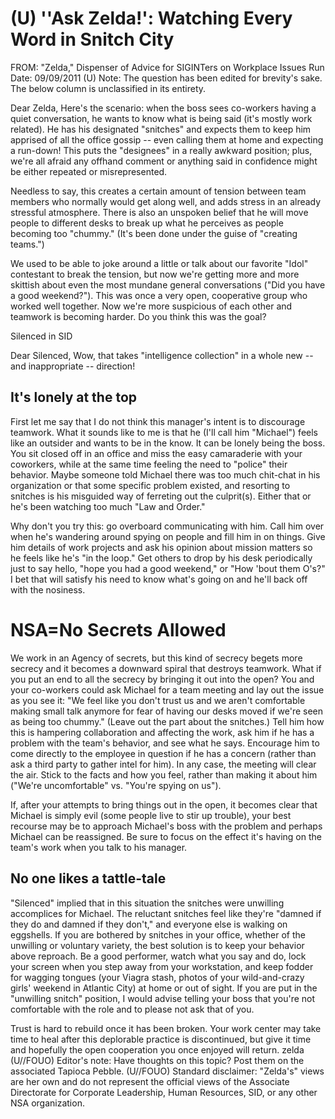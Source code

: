 # (U) ''Ask Zelda!': Watching Every Word in Snitch City 

FROM: "Zelda," Dispenser of Advice for SIGINTers on Workplace Issues
Run Date: 09/09/2011
(U) Note: The question has been edited for brevity's sake. The below column is unclassified in its entirety.

Dear Zelda,
Here's the scenario: when the boss sees co-workers having a quiet conversation, he wants to know what is being said (it's mostly work related). He has his designated "snitches" and expects them to keep him apprised of all the office gossip -- even calling them at home and expecting a run-down! This puts the "designees" in a really awkward position; plus, we're all afraid any offhand comment or anything said in confidence might be either repeated or misrepresented.

Needless to say, this creates a certain amount of tension between team members who normally would get along well, and adds stress in an already stressful atmosphere. There is also an unspoken belief that he will move people to different desks to break up what he perceives as people becoming too "chummy." (It's been done under the guise of "creating teams.")

We used to be able to joke around a little or talk about our favorite "Idol" contestant to break the tension, but now we're getting more and more skittish about even the most mundane general conversations ("Did you have a good weekend?"). This was once a very open, cooperative group who worked well together. Now we're more suspicious of each other and teamwork is becoming harder. Do you think this was the goal?

Silenced in SID

Dear Silenced,
Wow, that takes "intelligence collection" in a whole new -- and inappropriate -- direction!

## It's lonely at the top

First let me say that I do not think this manager's intent is to discourage teamwork. What it sounds like to me is that he (I'll call him "Michael") feels like an outsider and wants to be in the know. It can be lonely being the boss. You sit closed off in an office and miss the easy camaraderie with your coworkers, while at the same time feeling the need to "police" their behavior. Maybe someone told Michael there was too much chit-chat in his organization or that some specific problem existed, and resorting to snitches is his misguided way of ferreting out the culprit(s). Either that or he's been watching too much "Law and Order."

Why don't you try this: go overboard communicating with him. Call him over when he's wandering around spying on people and fill him in on things. Give him details of work projects and ask his opinion about mission matters so he feels like he's "in the loop." Get others to drop by his desk periodically just to say hello, "hope you had a good weekend," or "How 'bout them O's?" I bet that will
satisfy his need to know what's going on and he'll back off with the nosiness.

# NSA=No Secrets Allowed 

We work in an Agency of secrets, but this kind of secrecy begets more secrecy and it becomes a downward spiral that destroys teamwork. What if you put an end to all the secrecy by bringing it out into the open? You and your co-workers could ask Michael for a team meeting and lay out the issue as you see it: "We feel like you don't trust us and we aren't comfortable making small talk anymore for fear of having our desks moved if we're seen as being too chummy." (Leave out the part about the snitches.) Tell him how this is hampering collaboration and affecting the work, ask him if he has a problem with the team's behavior, and see what he says. Encourage him to come directly to the employee in question if he has a concern (rather than ask a third party to gather intel for him). In any case, the meeting will clear the air. Stick to the facts and how you feel, rather than making it about him ("We're uncomfortable" vs. "You're spying on us").

If, after your attempts to bring things out in the open, it becomes clear that Michael is simply evil (some people live to stir up trouble), your best recourse may be to approach Michael's boss with the problem and perhaps Michael can be reassigned. Be sure to focus on the effect it's having on the team's work when you talk to his manager.

## No one likes a tattle-tale

"Silenced" implied that in this situation the snitches were unwilling accomplices for Michael. The reluctant snitches feel like they're "damned if they do and damned if they don't," and everyone else is walking on eggshells. If you are bothered by snitches in your office, whether of the unwilling or voluntary variety, the best solution is to keep your behavior above reproach. Be a good performer, watch what you say and do, lock your screen when you step away from your workstation, and keep fodder for wagging tongues (your Viagra stash, photos of your wild-and-crazy girls' weekend in Atlantic City) at home or out of sight. If you are put in the "unwilling snitch" position, I would advise telling your boss that you're not comfortable with the role and to please not ask that of you.

Trust is hard to rebuild once it has been broken. Your work center may take time to heal after this deplorable practice is discontinued, but give it time and hopefully the open cooperation you once enjoyed will return.
zelda
(U//FOUO) Editor's note: Have thoughts on this topic? Post them on the associated Tapioca Pebble.
(U//FOUO) Standard disclaimer: "Zelda's" views are her own and do not represent the official views of the Associate Directorate for Corporate Leadership, Human Resources, SID, or any other NSA organization.
